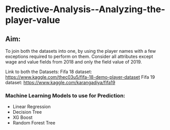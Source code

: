 # Predictive-Analysis--Analyzing-the-player-value

## Aim:
To join both the datasets into one, by using the player names with a few exceptions required to perform on them. Consider all  attributes  except wage  and  value fields from 2018 and only the  field value of 2019.

Link to both the Datasets:
Fifa 18 dataset:  https://www.kaggle.com/thec03u5/fifa-18-demo-player-dataset
Fifa 19 dataset: https://www.kaggle.com/karangadiya/fifa19

### Machine Learning Models to use for Prediction:
-  Linear Regression
- Decision Tree
- XG  Boost
- Random Forest Tree


